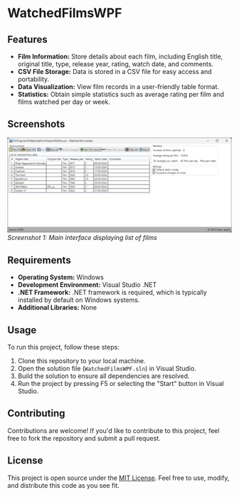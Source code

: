 # WatchedFilmsWPF

## Features

- **Film Information:** Store details about each film, including English title, original title, type, release year, rating, watch date, and comments.
- **CSV File Storage:** Data is stored in a CSV file for easy access and portability.
- **Data Visualization:** View film records in a user-friendly table format.
- **Statistics:** Obtain simple statistics such as average rating per film and films watched per day or week.

## Screenshots

![Main page](https://github.com/OskarKamil/WatchedFilmsWPF/blob/main/External/versions/0.009.png?raw=true)
*Screenshot 1: Main interface displaying list of films*

## Requirements

- **Operating System:** Windows
- **Development Environment:** Visual Studio .NET
- **.NET Framework:** .NET framework is required, which is typically installed by default on Windows systems.
- **Additional Libraries:** None

## Usage

To run this project, follow these steps:

1. Clone this repository to your local machine.
2. Open the solution file (`WatchedFilmsWPF.sln`) in Visual Studio.
3. Build the solution to ensure all dependencies are resolved.
4. Run the project by pressing F5 or selecting the "Start" button in Visual Studio.

## Contributing

Contributions are welcome! If you'd like to contribute to this project, feel free to fork the repository and submit a pull request.

## License

This project is open source under the [MIT License](https://opensource.org/licenses/MIT). Feel free to use, modify, and distribute this code as you see fit.
